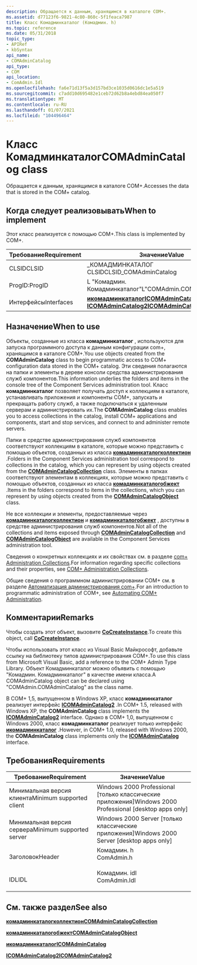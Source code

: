 ```yaml
---
description: Обращается к данным, хранящимся в каталоге COM+.
ms.assetid: d77123f6-9821-4c80-860c-5f1feaca7987
title: Класс Комадминкаталог (Комадмин. h)
ms.topic: reference
ms.date: 05/31/2018
topic_type:
- APIRef
- kbSyntax
api_name:
- COMAdminCatalog
api_type:
- COM
api_location:
- ComAdmin.Idl
ms.openlocfilehash: fa6e71d13f5a3d157bd3ce1035d0616dc1e5a519
ms.sourcegitcommit: c7add10d695482e1ceb72d62b8a4ebd84ea050f7
ms.translationtype: MT
ms.contentlocale: ru-RU
ms.lasthandoff: 01/07/2021
ms.locfileid: "104496464"
---
```

# <a name="comadmincatalog-class"></a><span data-ttu-id="96773-103">Класс Комадминкаталог</span><span class="sxs-lookup"><span data-stu-id="96773-103">COMAdminCatalog class</span></span>

<span data-ttu-id="96773-104">Обращается к данным, хранящимся в каталоге COM+.</span><span class="sxs-lookup"><span data-stu-id="96773-104">Accesses the data that is stored in the COM+ catalog.</span></span>

## <a name="when-to-implement"></a><span data-ttu-id="96773-105">Когда следует реализовывать</span><span class="sxs-lookup"><span data-stu-id="96773-105">When to implement</span></span>

<span data-ttu-id="96773-106">Этот класс реализуется с помощью COM+.</span><span class="sxs-lookup"><span data-stu-id="96773-106">This class is implemented by COM+.</span></span>



| <span data-ttu-id="96773-107">Требование</span><span class="sxs-lookup"><span data-stu-id="96773-107">Requirement</span></span> | <span data-ttu-id="96773-108">Значение</span><span class="sxs-lookup"><span data-stu-id="96773-108">Value</span></span> |
|------------|-------------------------------------------------------------------------------------------------------------------|
| <span data-ttu-id="96773-109">CLSID</span><span class="sxs-lookup"><span data-stu-id="96773-109">CLSID</span></span>      | <span data-ttu-id="96773-110">\_КОМАДМИНКАТАЛОГ CLSID</span><span class="sxs-lookup"><span data-stu-id="96773-110">CLSID\_COMAdminCatalog</span></span>                                                                                            |
| <span data-ttu-id="96773-111">ProgID:</span><span class="sxs-lookup"><span data-stu-id="96773-111">ProgID</span></span>     | <span data-ttu-id="96773-112">L "Комадмин. Комадминкаталог"</span><span class="sxs-lookup"><span data-stu-id="96773-112">L"COMAdmin.COMAdminCatalog"</span></span>                                                                                       |
| <span data-ttu-id="96773-113">Интерфейсы</span><span class="sxs-lookup"><span data-stu-id="96773-113">Interfaces</span></span> | [<span data-ttu-id="96773-114">**икомадминкаталог**</span><span class="sxs-lookup"><span data-stu-id="96773-114">**ICOMAdminCatalog**</span></span>](/windows/desktop/api/ComAdmin/nn-comadmin-icomadmincatalog)<br/> [<span data-ttu-id="96773-115">**ICOMAdminCatalog2**</span><span class="sxs-lookup"><span data-stu-id="96773-115">**ICOMAdminCatalog2**</span></span>](/windows/desktop/api/ComAdmin/nn-comadmin-icomadmincatalog2)<br/> |



 

## <a name="when-to-use"></a><span data-ttu-id="96773-116">Назначение</span><span class="sxs-lookup"><span data-stu-id="96773-116">When to use</span></span>

<span data-ttu-id="96773-117">Объекты, созданные из класса **комадминкаталог** , используются для запуска программного доступа к данным конфигурации com+, хранящимся в каталоге COM+.</span><span class="sxs-lookup"><span data-stu-id="96773-117">You use objects created from the **COMAdminCatalog** class to begin programmatic access to COM+ configuration data stored in the COM+ catalog.</span></span> <span data-ttu-id="96773-118">Эти сведения полагаются на папки и элементы в дереве консоли средства администрирования служб компонентов.</span><span class="sxs-lookup"><span data-stu-id="96773-118">This information underlies the folders and items in the console tree of the Component Services administration tool.</span></span> <span data-ttu-id="96773-119">Класс **комадминкаталог** позволяет получать доступ к коллекциям в каталоге, устанавливать приложения и компоненты COM+, запускать и прекращать работу служб, а также подключаться к удаленным серверам и администрировать их.</span><span class="sxs-lookup"><span data-stu-id="96773-119">The **COMAdminCatalog** class enables you to access collections in the catalog, install COM+ applications and components, start and stop services, and connect to and administer remote servers.</span></span>

<span data-ttu-id="96773-120">Папки в средстве администрирования служб компонентов соответствуют коллекциям в каталоге, которые можно представить с помощью объектов, созданных из класса [**комадминкаталогколлектион**](comadmincatalogcollection.md) .</span><span class="sxs-lookup"><span data-stu-id="96773-120">Folders in the Component Services administration tool correspond to collections in the catalog, which you can represent by using objects created from the [**COMAdminCatalogCollection**](comadmincatalogcollection.md) class.</span></span> <span data-ttu-id="96773-121">Элементы в папках соответствуют элементам в коллекциях, которые можно представить с помощью объектов, созданных из класса [**комадминкаталогобжект**](comadmincatalogobject.md) .</span><span class="sxs-lookup"><span data-stu-id="96773-121">Items in the folders correspond to items in the collections, which you can represent by using objects created from the [**COMAdminCatalogObject**](comadmincatalogobject.md) class.</span></span>

<span data-ttu-id="96773-122">Не все коллекции и элементы, предоставляемые через [**комадминкаталогколлектион**](comadmincatalogcollection.md) и [**комадминкаталогобжект**](comadmincatalogobject.md) , доступны в средстве администрирования служб компонентов.</span><span class="sxs-lookup"><span data-stu-id="96773-122">Not all of the collections and items exposed through [**COMAdminCatalogCollection**](comadmincatalogcollection.md) and [**COMAdminCatalogObject**](comadmincatalogobject.md) are available in the Component Services administration tool.</span></span>

<span data-ttu-id="96773-123">Сведения о конкретных коллекциях и их свойствах см. в разделе [com+ Administration Collections](com--administration-collections.md).</span><span class="sxs-lookup"><span data-stu-id="96773-123">For information regarding specific collections and their properties, see [COM+ Administration Collections](com--administration-collections.md).</span></span>

<span data-ttu-id="96773-124">Общие сведения о программном администрировании COM+ см. в разделе [Автоматизация администрирования com+](automating-com--administration.md).</span><span class="sxs-lookup"><span data-stu-id="96773-124">For an introduction to programmatic administration of COM+, see [Automating COM+ Administration](automating-com--administration.md).</span></span>

## <a name="remarks"></a><span data-ttu-id="96773-125">Комментарии</span><span class="sxs-lookup"><span data-stu-id="96773-125">Remarks</span></span>

<span data-ttu-id="96773-126">Чтобы создать этот объект, вызовите [**CoCreateInstance**](/windows/desktop/api/combaseapi/nf-combaseapi-cocreateinstance).</span><span class="sxs-lookup"><span data-stu-id="96773-126">To create this object, call [**CoCreateInstance**](/windows/desktop/api/combaseapi/nf-combaseapi-cocreateinstance).</span></span>

<span data-ttu-id="96773-127">Чтобы использовать этот класс из Visual Basic Майкрософт, добавьте ссылку на библиотеку типов администрирования COM+.</span><span class="sxs-lookup"><span data-stu-id="96773-127">To use this class from Microsoft Visual Basic, add a reference to the COM+ Admin Type Library.</span></span> <span data-ttu-id="96773-128">Объект Комадминкаталог можно объявить с помощью "Комадмин. Комадминкаталог" в качестве имени класса.</span><span class="sxs-lookup"><span data-stu-id="96773-128">A COMAdminCatalog object can be declared using "COMAdmin.COMAdminCatalog" as the class name.</span></span>

<span data-ttu-id="96773-129">В COM+ 1,5, выпущенном в Windows XP, класс **комадминкаталог** реализует интерфейс [**ICOMAdminCatalog2**](/windows/desktop/api/ComAdmin/nn-comadmin-icomadmincatalog2) .</span><span class="sxs-lookup"><span data-stu-id="96773-129">In COM+ 1.5, released with Windows XP, the **COMAdminCatalog** class implements the [**ICOMAdminCatalog2**](/windows/desktop/api/ComAdmin/nn-comadmin-icomadmincatalog2) interface.</span></span> <span data-ttu-id="96773-130">Однако в COM+ 1,0, выпущенном с Windows 2000, класс **комадминкаталог** реализует только интерфейс [**икомадминкаталог**](/windows/desktop/api/ComAdmin/nn-comadmin-icomadmincatalog) .</span><span class="sxs-lookup"><span data-stu-id="96773-130">However, in COM+ 1.0, released with Windows 2000, the **COMAdminCatalog** class implements only the [**ICOMAdminCatalog**](/windows/desktop/api/ComAdmin/nn-comadmin-icomadmincatalog) interface.</span></span>

## <a name="requirements"></a><span data-ttu-id="96773-131">Требования</span><span class="sxs-lookup"><span data-stu-id="96773-131">Requirements</span></span>



| <span data-ttu-id="96773-132">Требование</span><span class="sxs-lookup"><span data-stu-id="96773-132">Requirement</span></span> | <span data-ttu-id="96773-133">Значение</span><span class="sxs-lookup"><span data-stu-id="96773-133">Value</span></span> |
|-------------------------------------|-----------------------------------------------------------------------------------------|
| <span data-ttu-id="96773-134">Минимальная версия клиента</span><span class="sxs-lookup"><span data-stu-id="96773-134">Minimum supported client</span></span><br/> | <span data-ttu-id="96773-135">Windows 2000 Professional \[только классические приложения\]</span><span class="sxs-lookup"><span data-stu-id="96773-135">Windows 2000 Professional \[desktop apps only\]</span></span><br/>                              |
| <span data-ttu-id="96773-136">Минимальная версия сервера</span><span class="sxs-lookup"><span data-stu-id="96773-136">Minimum supported server</span></span><br/> | <span data-ttu-id="96773-137">Windows 2000 Server \[только классические приложения\]</span><span class="sxs-lookup"><span data-stu-id="96773-137">Windows 2000 Server \[desktop apps only\]</span></span><br/>                                    |
| <span data-ttu-id="96773-138">Заголовок</span><span class="sxs-lookup"><span data-stu-id="96773-138">Header</span></span><br/>                   | <dl> <span data-ttu-id="96773-139"><dt>Комадмин. h</dt></span><span class="sxs-lookup"><span data-stu-id="96773-139"><dt>ComAdmin.h</dt></span></span> </dl>   |
| <span data-ttu-id="96773-140">IDL</span><span class="sxs-lookup"><span data-stu-id="96773-140">IDL</span></span><br/>                      | <dl> <span data-ttu-id="96773-141"><dt>Комадмин. idl</dt></span><span class="sxs-lookup"><span data-stu-id="96773-141"><dt>ComAdmin.Idl</dt></span></span> </dl> |



## <a name="see-also"></a><span data-ttu-id="96773-142">См. также раздел</span><span class="sxs-lookup"><span data-stu-id="96773-142">See also</span></span>

<dl> <dt>

[<span data-ttu-id="96773-143">**комадминкаталогколлектион**</span><span class="sxs-lookup"><span data-stu-id="96773-143">**COMAdminCatalogCollection**</span></span>](comadmincatalogcollection.md)
</dt> <dt>

[<span data-ttu-id="96773-144">**комадминкаталогобжект**</span><span class="sxs-lookup"><span data-stu-id="96773-144">**COMAdminCatalogObject**</span></span>](comadmincatalogobject.md)
</dt> <dt>

[<span data-ttu-id="96773-145">**икомадминкаталог**</span><span class="sxs-lookup"><span data-stu-id="96773-145">**ICOMAdminCatalog**</span></span>](/windows/desktop/api/ComAdmin/nn-comadmin-icomadmincatalog)
</dt> <dt>

[<span data-ttu-id="96773-146">**ICOMAdminCatalog2**</span><span class="sxs-lookup"><span data-stu-id="96773-146">**ICOMAdminCatalog2**</span></span>](/windows/desktop/api/ComAdmin/nn-comadmin-icomadmincatalog2)
</dt> </dl>

 

